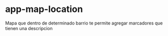 # app-map-location
Mapa que dentro de determinado barrio te permite agregar marcadores que tienen una descripcion
